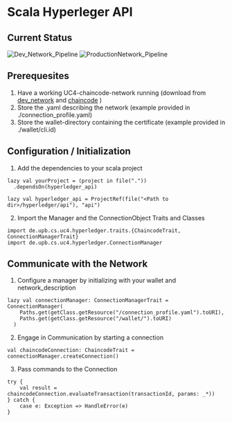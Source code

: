 # Scala Hyperleger API

## Current Status
![Dev_Network_Pipeline](https://github.com/upb-uc4/hyperledger_api/workflows/Hyperledger_Scala_With_Dev_Network/badge.svg)
![ProductionNetwork_Pipeline](https://github.com/upb-uc4/hyperledger_api/workflows/Hyperledger%20Production%20Scala%20Test%20Pipeline/badge.svg)

## Prerequesites

1. Have a working UC4-chaincode-network running 
    (download from [dev_network](https://github.com/upb-uc4/University-Credits-4.0/tree/develop/product_code/hyperledger/dev_network)
    and  [chaincode](https://github.com/upb-uc4/University-Credits-4.0/tree/develop/product_code/hyperledger/chaincode)
    )
2. Store the .yaml describing the network (example provided in ./connection_profile.yaml)
3. Store the wallet-directory containing the certificate (example provided in ./wallet/cli.id)

## Configuration / Initialization

1. Add the dependencies to your scala project
```
lazy val yourProject = (project in file("."))
  .dependsOn(hyperledger_api)

lazy val hyperledger_api = ProjectRef(file("<Path to dir>/hyperledger/api"), "api")
```
2. Import the Manager and the ConnectionObject Traits and Classes
```
import de.upb.cs.uc4.hyperledger.traits.{ChaincodeTrait, ConnectionManagerTrait}
import de.upb.cs.uc4.hyperledger.ConnectionManager
```

## Communicate with the Network

1. Configure a manager by initializing with your wallet and network_description
```
lazy val connectionManager: ConnectionManagerTrait = ConnectionManager(
    Paths.get(getClass.getResource("/connection_profile.yaml").toURI),
    Paths.get(getClass.getResource("/wallet/").toURI)
  )
```

2. Engage in Communication by starting a connection
```
val chaincodeConnection: ChaincodeTrait = connectionManager.createConnection()
```

3. Pass commands to the Connection
```
try {
    val result = chaincodeConnection.evaluateTransaction(transactionId, params: _*))
} catch {
    case e: Exception => HandleError(e)
}
```
